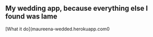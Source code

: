 ## My wedding app, because everything else I found was lame



[What it do](maureena-wedded.herokuapp.com0